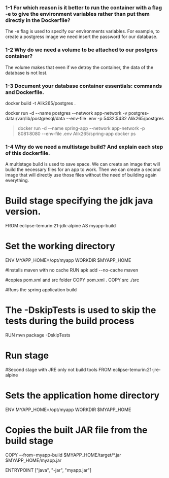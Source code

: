### 1-1 For which reason is it better to run the container with a flag -e to give the environment variables rather than put them directly in the Dockerfile?

The -e flag is used to specify our environments variables. For example, to create a postgress image we need insert the password for our database.



### 1-2 Why do we need a volume to be attached to our postgres container?

The volume makes that even if we detroy the container, the data of the database is not lost.

### 1-3 Document your database container essentials: commands and Dockerfile.


docker build -t Alik265/postgres .

docker run -d --name postgres --network app-network -v postgres-data:/var/lib/postgresql/data --env-file .env -p 5432:5432 Alik265/postgres

>docker run -d --name spring-app --network app-network -p 8081:8080 --env-file .env Alik265/spring-app
docker ps


### 1-4 Why do we need a multistage build? And explain each step of this dockerfile.

A multistage build is used to save space. We can create an image that will build the necessary files for an app to work. Then we can create a second image that will directly use those files without the need of building again everything.



# Build stage specifying the jdk java version. 
FROM eclipse-temurin:21-jdk-alpine AS myapp-build
 
# Set the working directory 
ENV MYAPP_HOME=/opt/myapp
WORKDIR $MYAPP_HOME


#Installs maven with no cache
RUN apk add --no-cache maven

#copies pom.xml and src folder
COPY pom.xml . 
COPY src ./src

#Runs the spring application build
# The -DskipTests is used to skip the tests during the build process
RUN mvn package -DskipTests 

# Run stage

#Second stage with JRE only not build tools
FROM eclipse-temurin:21-jre-alpine

# Sets the application home directory
ENV MYAPP_HOME=/opt/myapp
WORKDIR $MYAPP_HOME

# Copies the built JAR file from the build stage
COPY --from=myapp-build $MYAPP_HOME/target/*.jar $MYAPP_HOME/myapp.jar

ENTRYPOINT ["java", "-jar", "myapp.jar"]
